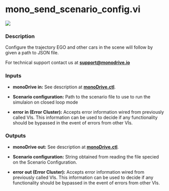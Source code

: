 # mono_send_scenario_config.vi

<p class="img_container">
<img class="lg_img" src="../mono_send_scenario_config.png"/>
</p>

### Description

Configure the trajectory EGO and other cars in the scene will follow  by given a path to JSON file.

For technical support contact us at <b>support@monodrive.io</b> 

### Inputs

- **monoDrive in:**  See description at [**monoDrive.ctl**](../structures/monoDrive.md). 

- **Scenario configuration:**  Path to the scenario file to use to run the simulaion on closed loop mode 

- **error in (Error Cluster):** Accepts error information wired from previously called VIs. This information can be used to decide if any functionality should be bypassed in the event of errors from other VIs. 

### Outputs

- **monoDrive out:**   See description at [**monoDrive.ctl**](../structures/monoDrive.md). 

- **Scenario configuration:**  String obtained from reading the file specied on the Scenario Configuration.

- **error out (Error Cluster):** Accepts error information wired from previously called VIs. This information can be used to decide if any functionality should be bypassed in the event of errors from other VIs. 

<p>&nbsp;</p>

